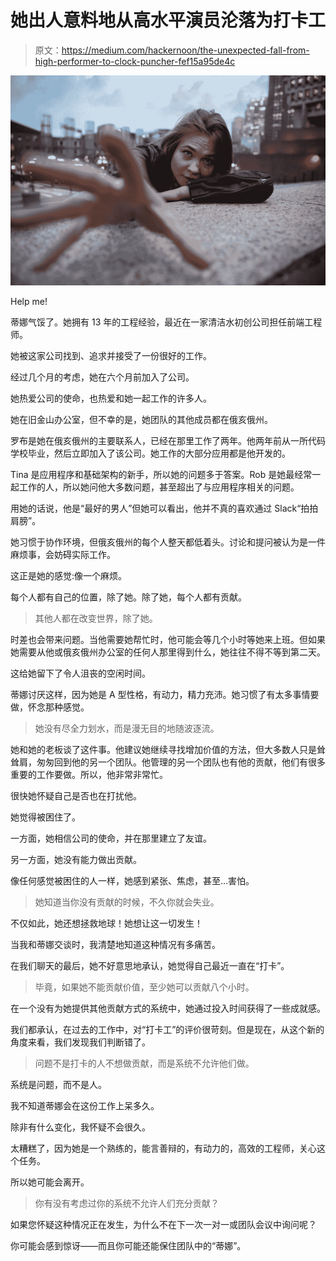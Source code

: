 # 她出人意料地从高水平演员沦落为打卡工

> 原文：<https://medium.com/hackernoon/the-unexpected-fall-from-high-performer-to-clock-puncher-fef15a95de4c>

![](img/d4012a24e34016b453dd5fcc169ff868.png)

Help me!

蒂娜气馁了。她拥有 13 年的工程经验，最近在一家清洁水初创公司担任前端工程师。

她被这家公司找到、追求并接受了一份很好的工作。

经过几个月的考虑，她在六个月前加入了公司。

她热爱公司的使命，也热爱和她一起工作的许多人。

她在旧金山办公室，但不幸的是，她团队的其他成员都在俄亥俄州。

罗布是她在俄亥俄州的主要联系人，已经在那里工作了两年。他两年前从一所代码学校毕业，然后立即加入了该公司。她工作的大部分应用都是他开发的。

Tina 是应用程序和基础架构的新手，所以她的问题多于答案。Rob 是她最经常一起工作的人，所以她问他大多数问题，甚至超出了与应用程序相关的问题。

用她的话说，他是“最好的男人”但她可以看出，他并不真的喜欢通过 Slack“拍拍肩膀”。

她习惯于协作环境，但俄亥俄州的每个人整天都低着头。讨论和提问被认为是一件麻烦事，会妨碍实际工作。

这正是她的感觉:像一个麻烦。

每个人都有自己的位置，除了她。除了她，每个人都有贡献。

> 其他人都在改变世界，除了她。

时差也会带来问题。当他需要她帮忙时，他可能会等几个小时等她来上班。但如果她需要从他或俄亥俄州办公室的任何人那里得到什么，她往往不得不等到第二天。

这给她留下了令人沮丧的空闲时间。

蒂娜讨厌这样，因为她是 A 型性格，有动力，精力充沛。她习惯了有太多事情要做，怀念那种感觉。

> 她没有尽全力划水，而是漫无目的地随波逐流。

她和她的老板谈了这件事。他建议她继续寻找增加价值的方法，但大多数人只是耸耸肩，匆匆回到他的另一个团队。他管理的另一个团队也有他的贡献，他们有很多重要的工作要做。所以，他非常非常忙。

很快她怀疑自己是否也在打扰他。

她觉得被困住了。

一方面，她相信公司的使命，并在那里建立了友谊。

另一方面，她没有能力做出贡献。

像任何感觉被困住的人一样，她感到紧张、焦虑，甚至…害怕。

> 她知道当你没有贡献的时候，不久你就会失业。

不仅如此，她还想拯救地球！她想让这一切发生！

当我和蒂娜交谈时，我清楚地知道这种情况有多痛苦。

在我们聊天的最后，她不好意思地承认，她觉得自己最近一直在“打卡”。

> 毕竟，如果她不能贡献价值，至少她可以贡献八个小时。

在一个没有为她提供其他贡献方式的系统中，她通过投入时间获得了一些成就感。

我们都承认，在过去的工作中，对“打卡工”的评价很苛刻。但是现在，从这个新的角度来看，我们发现我们判断错了。

> 问题不是打卡的人不想做贡献，而是系统不允许他们做。

系统是问题，而不是人。

我不知道蒂娜会在这份工作上呆多久。

除非有什么变化，我怀疑不会很久。

太糟糕了，因为她是一个熟练的，能言善辩的，有动力的，高效的工程师，关心这个任务。

所以她可能会离开。

> 你有没有考虑过你的系统不允许人们充分贡献？

如果您怀疑这种情况正在发生，为什么不在下一次一对一或团队会议中询问呢？

你可能会感到惊讶——而且你可能还能保住团队中的“蒂娜”。